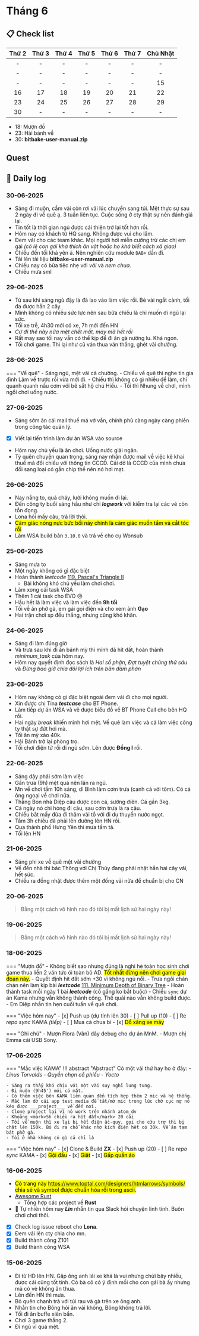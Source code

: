 # Tháng 6

## 📋 Check list

| Thứ 2 | Thứ 3 | Thứ 4 | Thứ 5 | Thứ 6 | Thứ 7 | Chủ Nhật |
| :---: | :---: | :---: | :---: | :---: | :---: | :------: |
|   -   |   -   |   -   |   -   |   -   |   -   |    -     |
|   -   |   -   |   -   |   -   |   -   |   -   |    -     |
|   -   |   -   |   -   |   -   |   -   |   -   |    15    |
|  16   |  17   |  18   |  19   |  20   |  21   |    22    |
|  23   |  24   |  25   |  26   |  27   |  28   |    29    |
|  30   |   -   |   -   |   -   |   -   |   -   |    -     |

- 18: Mượn đồ
- 23: Hải bánh về
- 30: __bitbake-user-manual.zip__

## Quest

## 📝 Daily log

### 30-06-2025

- Sáng đi muộn, cầm vải còn rơi vãi lúc chuyển sang túi. Mệt thực sự sau 2 ngày đi về quê ạ. 3 tuần liên tục. Cuộc sống ở cty thật sự nên đánh giá lại.
- Tin tốt là thời gian ngủ được cải thiện trở lại tốt hơn rồi.
- Hôm nay có khách từ HQ sang. Không được vui cho lắm.
- Đem vải cho các team khác. Mọi người hơi miễn cưỡng trừ các chị em gái _(có lẽ con gái khá thích ăn vặt hoặc họ khá biết cách xã giao)_
- Chiều đến tối khá yên ả. Nên nghiên cứu module `DAB+` dần đi.
- Tải lên tài liệu __bitbake-user-manual.zip__
- Chiều nay có bữa tiệc nhẹ với _vải_ và _nem chua_.
- Chiều mưa sml

### 29-06-2025

- Từ sau khi sáng ngủ đậy là đã lao vào làm việc rồi. Bẻ vải ngắt cành, tối đa được hẳn 2 cây.
- Mình không có nhiều sức lực nên sau bữa chiều là chỉ muốn đi ngủ lại sức.
- Tối xe trễ, 4h30 mới có xe, 7h mới đến HN
- _Cứ đi thế này nữa mệt chết mất, may mà hết rồi_
- Rất may sao tối nay vẫn có thể kịp để đi ăn gà nướng lu. Khá ngon.
- Tối chơi game. Thì lại như cũ ván thua ván thắng, ghét vãi chưởng.

### 28-06-2025

=== "Về quê"
    - Sáng ngủ, mệt vãi cả chưởng.
    - Chiều về quê thì nghe tin gia đình Lâm về trước rồi vừa mới đi.
    - Chiều thì không có gì nhiều để làm, chỉ quanh quanh nấu cơm với bê sắt hộ chú Hiếu.
    - Tối thì Nhung về chơi, mình ngồi chơi uống nước.

### 27-06-2025

- Sáng sớm ăn cái mail thuế má vớ vẩn, chính phủ càng ngày càng phiền trong công tác quản lý.
- [x] Viết lại tiến trình làm dự án WSA vào source
- Hôm nay chủ yếu là ăn chơi. Uống nước giải ngân.
- Tý quên chuyện quan trọng, sáng nay nhận được mail về việc kê khai thuế má đối chiếu với thông tin CCCD. Cái dở là CCCD của mình chưa đổi sang loại có gắn chip thế nên nó hơi mạt.

### 26-06-2025

- Nay nắng to, quá cháy, lười không muốn đi lại.
- Đến công ty buổi sáng hầu như chỉ ___logwork___ với kiểm tra lại các vé còn tồn đọng.
- Lona hỏi mấy câu, trả lời thôi.
- <mark>Cảm giác nóng nực bức bối này chính là cảm giác muốn tắm và cắt tóc rồi</mark>
- Làm WSA build bản `3.10.0` và trả về cho cụ Wonsub

### 25-06-2025

- Sáng mưa to
- Một ngày không có gì đặc biệt
- Hoàn thành _leetcode_ [119. Pascal's Triangle II](https://leetcode.com/problems/pascals-triangle-ii/description/)
    - Bài không khó chủ yếu làm chơi chơi.
- Làm xong cái task WSA
- Thêm 1 cái task cho EVO 😥
- Hầu hết là làm việc và làm việc đến __9h tối__
- Tối về ăn phở gà, em gái gọi điện và cho xem ảnh __Gạo__
- Hai trận chơi sp đều thắng, nhưng cũng khó khăn.

### 24-06-2025

- Sáng đi làm đúng giờ
- Và trưa sau khi đi ăn bánh mỳ thì mình đã hít đất, hoàn thành _minimum_task_ của hôm nay.
- Hôm nay quyết định đọc sách là _Hai số phận_, _Đợt tuyệt chủng thứ sáu_ và _Đừng bao giờ chia đôi lợi ích trên bàn đàm phán_

### 23-06-2025

- Hôm nay không có gì đặc biệt ngoài đem vải đi cho mọi người.
- Xin được chị Tina ___testcase___ cho BT Phone.
- Làm tiếp dự án WSA và vẽ được biểu đồ về BT Phone Call cho bên HQ rồi.
- Hai ngày _break_ khiến mình hơi mệt. Về quê làm việc và cả làm việc công ty thật sự đứt hơi mà.
- Tối ăn mỳ xào 40k.
- Hải Bánh trở lại phòng trọ.
- Tối chơi điện tử rồi đi ngủ sớm. Lên được __Đồng I__ rồi.

### 22-06-2025

- Sáng dậy phải sớm làm việc
- Gần trưa (9h) mệt quá nên lăn ra ngủ.
- Mn về chơi tầm 10h sáng, dì Bình làm cơm trưa (canh cá với tôm). Có cả ông ngoại về chơi nữa.
- Thằng Bon nhà Diệp câu được con cá, sướng điên. Cá gần 3kg.
- Cả ngày nó chỉ hóng đi câu, sau cơm trưa là ra câu.
- Chiều bắt mấy đứa đi thăm vải tổ với đi du thuyền nước ngọt.
- Tầm 3h chiều đã phải lên đường lên HN rồi.
- Qua thành phố Hưng Yên thì mưa tầm tã.
- Tối lên HN 

### 21-06-2025

- Sáng phi xe về quê mệt vãi chưởng
- Về đến nhà thì bác Thông với Chị Thủy đang phải nhặt hẳn hai cây vải, hết sức.
- Chiều ra đồng nhặt được thêm một đống vải nữa để chuẩn  bị cho CN

### 20-06-2025

> Bằng một cách vô hình nào đó tôi bị mất lịch sử hai ngày này!

### 19-06-2025

> Bằng một cách vô hình nào đó tôi bị mất lịch sử hai ngày này!

### 18-06-2025

=== "Mượn đồ"
    - Không biết sao nhưng đúng là nghỉ hè toàn học sinh chơi game thua liền 2 ván tức ói toàn bỏ AD. <mark>Tốt nhất đừng nên chơi game giai đoạn này.</mark>
    - Quyết định hít đất sớm +30 vì không ngủ nổi.
    - Trưa ngồi chán chán nên làm kịp bài ___leetcode___ [111. Minimum Depth of Binary Tree](https://leetcode.com/problems/minimum-depth-of-binary-tree/description/)
        - Hoàn thành task mỗi ngày 1 bài ___leetcode___ (cố gắng ko bắt buộc)
    - Chiều `sync` dự án Kama nhưng vẫn không thành công. Thế quái nào vẫn không build được.
    - Em Diệp nhắn tin hẹn cuối tuần về quê chơi.

=== "Việc hôm nay"
    - [x] Push up (dự tính lên 30)
    - [ ] Pull up (10)
    - [ ] Re _repo sync_ KAMA _(tiếp)_
    - [ ] Mua cà chua bi
    - [x] <mark class=red>Đổ xăng xe máy</mark>

=== "Ghi chú"
    - Mượn Flora (Vân) dây debug cho dự án MnM.
    - Mượn chị Emma cái USB Sony.

### 17-06-2025

=== "Mắc việc KAMA"
    !!! abstract "Abstract"
        Có một vài thứ hay ho ở đây:
        - _Linus Torvalds_
        - _Quyền chọn cổ phiếu_
        - _Yocto_

    - Sáng ra thấy khó chịu với một vài suy nghĩ lung tung.
    - Đi muộn (9h45') mới có mặt.
    - Có thêm việc bên KAMA liên quan đến tích hợp thêm 2 mic và hệ thống.
    - Mắc làm dở cái app test media để tắt/mở mic trong lúc chờ cục nợ nó kéo được ___project___ về đến nơi.
    - Clone project lại vì nó work trên nhánh atom_dv
    - Khoảng <mark>5h chiều ra hít đất</mark> 20 cái
    - Tối về muộn thì xe lại bị hết điện ắc-quy, gọi cho cứu trợ thì bị chặt lên 150k. Bỏ đi ra chỗ khác nhờ kích điện hết có 30k. Về ăn tạm bát phở gà.
    - Tối ở nhà không có gì cả chỉ là

=== "Việc hôm nay"
    - [x] Clone & Build __ZX__
    - [x] Push up (20)
    - [ ] Re _repo sync_ KAMA
    - [x] <mark class=red>Gội đầu</mark>
    - [x] <mark class=red>Giặt</mark>
    - [x] <mark class=red>Gấp quần áo</mark>

### 16-06-2025

- <mark>Có trang này https://www.toptal.com/designers/htmlarrows/symbols/ chia sẻ và symbol được chuẩn hóa rồi trong ascii.</mark>
- [Awesome Rust](https://github.com/rust-unofficial/awesome-rust)
    - Tổng hợp các project về __Rust__
- 💌 Tự nhiên hôm nay ___Lin___ nhắn tin qua Slack hỏi chuyện linh tinh. Buôn chơi chơi thôi.
- [x] Check log issue reboot cho __Lona__.
- [x] Đem vải lên cty chia cho mn.
- [x] Build thành công Z101
- [x] Build thành công WSA

### 15-06-2025

- Đi từ HD lên HN. Gặp ông anh lái xe khá là vui nhưng chửi bậy nhiều, được cái cũng tốt tính. Có bà cô có ý định mối cho con gái bà ấy nhưng mà có vẻ không ăn thua.
- Lên đến HN thì mưa.
- Bỏ quên chanh trà với túi rau và gà trên xe ông anh.
- Nhắn tin cho Bông hỏi ăn vải không, Bông không trả lời.
- Tối đi ăn buffe xiên bẩn.
- Chơi 3 game thắng 2.
- Đi ngủ vì quá mệt.
